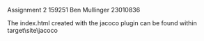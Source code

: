 Assignment 2
159251
Ben Mullinger 23010836


The index.html created with the jacoco plugin can be found within target\site\jacoco

